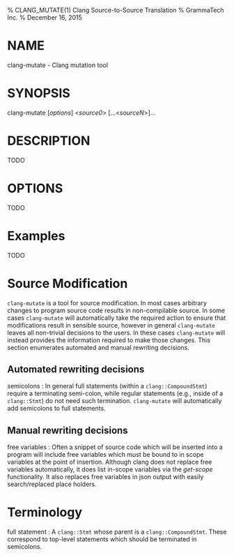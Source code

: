 % CLANG_MUTATE(1) Clang Source-to-Source Translation
% GrammaTech Inc.
% December 16, 2015

# NAME

clang-mutate - Clang mutation tool

# SYNOPSIS

clang-mutate [*options*] <*source0*> [...<*sourceN*>]...

# DESCRIPTION

TODO

# OPTIONS

TODO

# Examples

TODO

# Source Modification

`clang-mutate` is a tool for source modification.  In most cases
arbitrary changes to program source code results in non-compilable
source.  In some cases `clang-mutate` will automatically take the
required action to ensure that modifications result in sensible
source, however in general `clang-mutate` leaves all non-trivial
decisions to the users.  In these cases `clang-mutate` will instead
provides the information required to make those changes.  This section
enumerates automated and manual rewriting decisions.

## Automated rewriting decisions

semicolons
:   In general full statements (within a `clang::CompoundStmt`)
    require a terminating semi-colon, while regular statements (e.g.,
    inside of a `clang::Stmt`) do not need such termination.
    `clang-mutate` will automatically add semicolons to full
    statements.

## Manual rewriting decisions

free variables
:   Often a snippet of source code which will be inserted into a
    program will include free variables which must be bound to in
    scope variables at the point of insertion.  Although clang does
    not replace free variables automatically, it does list in-scope
    variables via the *get-scope* functionality.  It also replaces
    free variables in json output with easily search/replaced place
    holders.

# Terminology

full statement
:   A `clang::Stmt` whose parent is a `clang::CompoundStmt`.  These
    correspond to top-level statements which should be terminated in
    semicolons.
